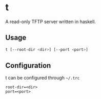 # t

A read-only TFTP server written in haskell.

## Usage
```Bash
t [--root-dir <dir>] [--port <port>]
```

## Configuration
t can be configured through `~/.trc`
```
root-dir=<dir>
port=<port>
```
